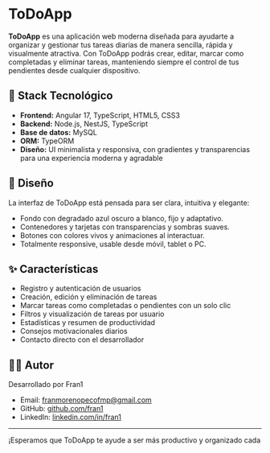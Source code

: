 # ToDoApp

**ToDoApp** es una aplicación web moderna diseñada para ayudarte a organizar y gestionar tus tareas diarias de manera sencilla, rápida y visualmente atractiva. Con ToDoApp podrás crear, editar, marcar como completadas y eliminar tareas, manteniendo siempre el control de tus pendientes desde cualquier dispositivo.

## 🚀 Stack Tecnológico

- **Frontend:** Angular 17, TypeScript, HTML5, CSS3
- **Backend:** Node.js, NestJS, TypeScript
- **Base de datos:** MySQL
- **ORM:** TypeORM
- **Diseño:** UI minimalista y responsiva, con gradientes y transparencias para una experiencia moderna y agradable

## 🎨 Diseño

La interfaz de ToDoApp está pensada para ser clara, intuitiva y elegante:
- Fondo con degradado azul oscuro a blanco, fijo y adaptativo.
- Contenedores y tarjetas con transparencias y sombras suaves.
- Botones con colores vivos y animaciones al interactuar.
- Totalmente responsive, usable desde móvil, tablet o PC.

## ✨ Características

- Registro y autenticación de usuarios
- Creación, edición y eliminación de tareas
- Marcar tareas como completadas o pendientes con un solo clic
- Filtros y visualización de tareas por usuario
- Estadísticas y resumen de productividad
- Consejos motivacionales diarios
- Contacto directo con el desarrollador

## 👨‍💻 Autor

Desarrollado por Fran1  
- Email: franmorenopecofmp@gmail.com  
- GitHub: [github.com/fran1](https://github.com/franmpdev)  
- LinkedIn: [linkedin.com/in/fran1](https://linkedin.com/in/francisco-javier-moreno-peco)

---

¡Esperamos que ToDoApp te ayude a ser más productivo y organizado cada
